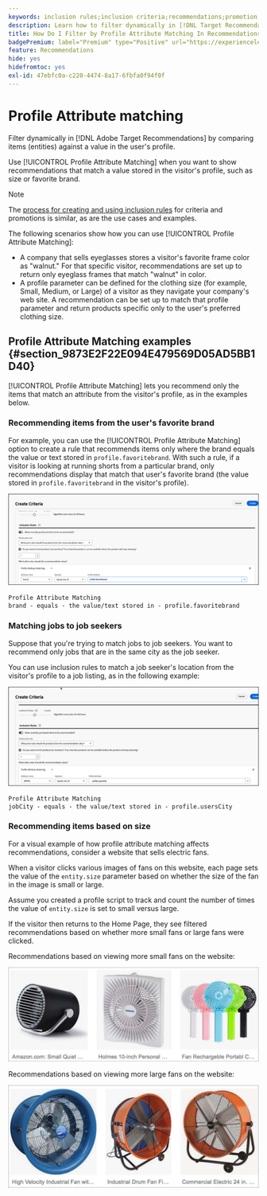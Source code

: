 ```yaml
---
keywords: inclusion rules;inclusion criteria;recommendations;promotion;promotions;dynamic filtering;dynamic;profile attribute matching
description: Learn how to filter dynamically in [!DNL Target Recommendations] by comparing items (entities) against a value in the user's profile.
title: How Do I Filter by Profile Attribute Matching In Recommendations Activities?
badgePremium: label="Premium" type="Positive" url="https://experienceleague.adobe.com/docs/target/using/introduction/intro.html?lang=en#premium newtab=true" tooltip="See what's included in Target Premium."
feature: Recommendations
hide: yes
hidefromtoc: yes
exl-id: 47ebfc0a-c220-4474-8a17-6fbfa0f94f0f
---
```

# Profile Attribute matching

Filter dynamically in [!DNL Adobe Target Recommendations] by comparing items (entities) against a value in the user's profile.

Use [!UICONTROL Profile Attribute Matching] when you want to show recommendations that match a value stored in the visitor's profile, such as size or favorite brand.

>[!NOTE]
>
>The [process for creating and using inclusion rules](/help/main/c-recommendations/c-algorithms/use-dynamic-and-static-inclusion-rules.md) for criteria and promotions is similar, as are the use cases and examples.

The following scenarios show how you can use [!UICONTROL Profile Attribute Matching]:

* A company that sells eyeglasses stores a visitor's favorite frame color as "walnut." For that specific visitor, recommendations are set up to return only eyeglass frames that match "walnut" in color.
* A profile parameter can be defined for the clothing size (for example, Small, Medium, or Large) of a visitor as they navigate your company's web site. A recommendation can be set up to match that profile parameter and return products specific only to the user's preferred clothing size.

## Profile Attribute Matching examples {#section_9873E2F22E094E479569D05AD5BB1D40}

[!UICONTROL Profile Attribute Matching] lets you recommend only the items that match an attribute from the visitor's profile, as in the examples below.

### Recommending items from the user's favorite brand

For example, you can use the [!UICONTROL Profile Attribute Matching] option to create a rule that recommends items only where the brand equals the value or text stored in `profile.favoritebrand`. With such a rule, if a visitor is looking at running shorts from a particular brand, only recommendations display that match that user's favorite brand (the value stored in `profile.favoritebrand` in the visitor's profile).

![Favorite brand](/help/main/c-recommendations/c-algorithms/assets/favorite-brand-new.png)

```
Profile Attribute Matching
brand - equals - the value/text stored in - profile.favoritebrand
```

### Matching jobs to job seekers

Suppose that you're trying to match jobs to job seekers. You want to recommend only jobs that are in the same city as the job seeker.

You can use inclusion rules to match a job seeker's location from the visitor's profile to a job listing, as in the following example:

![User's city](/help/main/c-recommendations/c-algorithms/assets/city-new.png)

```
Profile Attribute Matching
jobCity - equals - the value/text stored in - profile.usersCity
```

### Recommending items based on size

For a visual example of how profile attribute matching affects recommendations, consider a website that sells electric fans.

When a visitor clicks various images of fans on this website, each page sets the value of the `entity.size` parameter based on whether the size of the fan in the image is small or large.

Assume you created a profile script to track and count the number of times the value of `entity.size` is set to small versus large.

If the visitor then returns to the Home Page, they see filtered recommendations based on whether more small fans or large fans were clicked.

Recommendations based on viewing more small fans on the website:

![small fans recommendations](/help/main/c-recommendations/c-algorithms/assets/small-fans.png)

Recommendations based on viewing more large fans on the website:

![large fans recommendations](/help/main/c-recommendations/c-algorithms/assets/large-fans.png)
